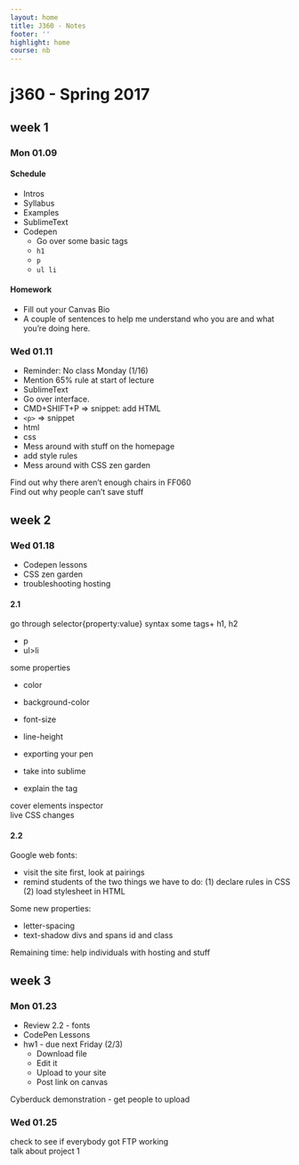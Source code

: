 ```yaml
---
layout: home
title: J360 - Notes
footer: ''
highlight: home
course: nb
---
```

# j360 - Spring 2017
## week 1
### Mon 01.09
#### Schedule
* Intros
* Syllabus
* Examples
* SublimeText
* Codepen
    * Go over some basic tags
    * `h1`
    * `p`
    * `ul li`

#### Homework
* Fill out your Canvas Bio
* A couple of sentences to help me understand who you are and what you’re doing here.

### Wed 01.11
* Reminder: No class Monday (1/16)
* Mention 65% rule at start of lecture
* SublimeText
 * Go over interface.
 * CMD+SHIFT+P => snippet: add HTML
 * `<p>` => snippet
* html
* css
* Mess around with stuff on the homepage
* add style rules
* Mess around with CSS zen garden

 Find out why there aren’t enough chairs in FF060  
 Find out why people can’t save stuff

## week 2
### Wed 01.18
+ Codepen lessons
+ CSS zen garden
+ troubleshooting hosting

#### 2.1
go through selector{property:value} syntax
some tags+ h1, h2
+ p
+ ul>li

some properties
+ color
+ background-color
+ font-size
+ line-height

+ exporting your pen
+ take into sublime
+ explain the <link> tag

cover elements inspector  
live CSS changes

#### 2.2
Google web fonts:
+ visit the site first, look at pairings
+ remind students of the two things we have to do:
(1) declare rules in CSS
(2) load stylesheet in HTML

Some new properties:
+ letter-spacing
+ text-shadow
 divs and spans
 id and class

Remaining time: help individuals with hosting and stuff

## week 3
### Mon 01.23
+ Review 2.2 - fonts
+ CodePen Lessons
+ hw1 - due next Friday (2/3)
    + Download file
    + Edit it
    + Upload to your site
    + Post link on canvas

Cyberduck demonstration - get people to upload


### Wed 01.25
check to see if everybody got FTP working  
talk about project 1